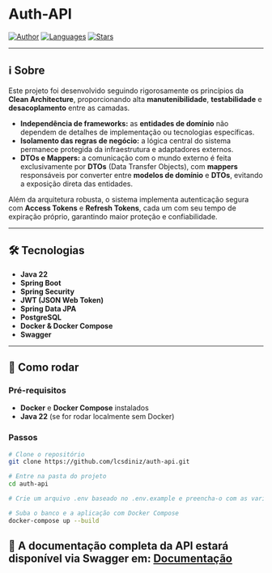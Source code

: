 # Auth-API
[![Author](https://img.shields.io/badge/author-lcsdiniz-6DB33F)](https://www.linkedin.com/in/lcsdiniz/)
[![Languages](https://img.shields.io/github/languages/count/lcsdiniz/auth-api?color=6DB33F)](#)
[![Stars](https://img.shields.io/github/stars/lcsdiniz/auth-api?color=6DB33F)](#)

---

## ℹ️ Sobre

Este projeto foi desenvolvido seguindo rigorosamente os princípios da **Clean Architecture**, proporcionando alta **manutenibilidade**, **testabilidade** e **desacoplamento** entre as camadas.  

- **Independência de frameworks:** as **entidades de domínio** não dependem de detalhes de implementação ou tecnologias específicas.  
- **Isolamento das regras de negócio:** a lógica central do sistema permanece protegida da infraestrutura e adaptadores externos.  
- **DTOs e Mappers:** a comunicação com o mundo externo é feita exclusivamente por **DTOs** (Data Transfer Objects), com **mappers** responsáveis por converter entre **modelos de domínio** e **DTOs**, evitando a exposição direta das entidades.

Além da arquitetura robusta, o sistema implementa autenticação segura com **Access Tokens** e **Refresh Tokens**, cada um com seu tempo de expiração próprio, garantindo maior proteção e confiabilidade.

---

## 🛠 Tecnologias

- **Java 22**  
- **Spring Boot**  
- **Spring Security**  
- **JWT (JSON Web Token)**  
- **Spring Data JPA**  
- **PostgreSQL**  
- **Docker & Docker Compose**  
- **Swagger**  

---

## 🚀 Como rodar

### Pré-requisitos

- **Docker** e **Docker Compose** instalados  
- **Java 22** (se for rodar localmente sem Docker)

### Passos

```bash
# Clone o repositório
git clone https://github.com/lcsdiniz/auth-api.git

# Entre na pasta do projeto
cd auth-api

# Crie um arquivo .env baseado no .env.example e preencha-o com as variáveis necessárias

# Suba o banco e a aplicação com Docker Compose
docker-compose up --build
```
## 📌 A documentação completa da API estará disponível via Swagger em: [Documentação](http://localhost:8080/swagger-ui/index.html)
